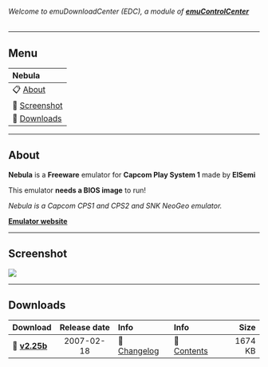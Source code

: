 ###### Welcome to emuDownloadCenter (EDC), a module of [**emuControlCenter**](https://github.com/PhoenixInteractiveNL/emuControlCenter/wiki/)
***
## Menu
| **Nebula** |
|:---------|
| :clipboard: [About](#about) |
| :sunrise: [Screenshot](#screenshot) |
| :floppy_disk: [Downloads](#downloads) |
***
## About
**Nebula** is a **Freeware** emulator for **Capcom Play System 1** made by **ElSemi**

This emulator **needs a BIOS image** to run!

_Nebula is a Capcom CPS1 and CPS2 and SNK NeoGeo emulator._

[**Emulator website**](http://nebula.emulatronia.com)
***
## Screenshot
![](https://raw.githubusercontent.com/PhoenixInteractiveNL/emuDownloadCenter/master/downloadhooks/nebula/nebula_screen.jpg)
***
## Downloads
| Download | Release date  | Info       | Info       | Size       |
|:---------|:-------------:|:-----------|:-----------|-----------:|
| :floppy_disk: [**v2.25b**](https://github.com/PhoenixInteractiveNL/edc-repo0003/raw/master/nebula/2.25b.7z) | 2007-02-18 | :page_facing_up: [Changelog](https://github.com/PhoenixInteractiveNL/edc-repo0003/blob/master/nebula/2.25b_changelog.txt) | :mag_right: [Contents](https://github.com/PhoenixInteractiveNL/edc-repo0003/blob/master/nebula/2.25b_contents.txt) | 1674 KB |
